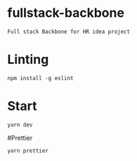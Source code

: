 # fullstack-backbone
```
Full stack Backbone for HR idea project
```
# Linting
```
npm install -g eslint
```
# Start
```
yarn dev
```
#Prettier
```
yarn prettier
```
